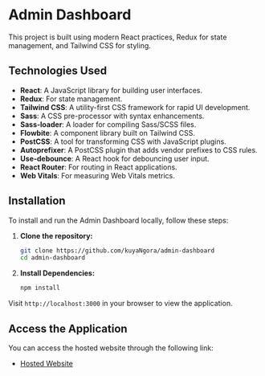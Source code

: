 # Admin Dashboard

This project is built using modern React practices, Redux for state management, and Tailwind CSS for styling.

## Technologies Used

- **React**: A JavaScript library for building user interfaces.
- **Redux**: For state management.
- **Tailwind CSS**: A utility-first CSS framework for rapid UI development.
- **Sass**: A CSS pre-processor with syntax enhancements.
- **Sass-loader**: A loader for compiling Sass/SCSS files.
- **Flowbite**: A component library built on Tailwind CSS.
- **PostCSS**: A tool for transforming CSS with JavaScript plugins.
- **Autoprefixer**: A PostCSS plugin that adds vendor prefixes to CSS rules.
- **Use-debounce**: A React hook for debouncing user input.
- **React Router**: For routing in React applications.
- **Web Vitals**: For measuring Web Vitals metrics.

  
## Installation

To install and run the Admin Dashboard locally, follow these steps:

1. **Clone the repository:**

   ```bash
   git clone https://github.com/kuyaNgora/admin-dashboard
   cd admin-dashboard

2. **Install Dependencies:**

    ```bash
    npm install
    
Visit `http://localhost:3000` in your browser to view the application.

## Access the Application

You can access the hosted website through the following link:

- [Hosted Website](https://admin-dashboard-ten-beta-53.vercel.app/data-tables)





